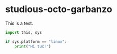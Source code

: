 # studious-octo-garbanzo
This is a test.

```python
import this, sys

if sys.platform == "linux":
    print("Hi tux!")

```
